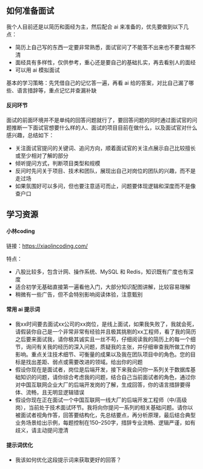 ## 如何准备面试
我个人目前还是以简历和面经为主，然后配合 ai 来准备的，优先要做到以下几点：

* 简历上自己写的东西一定要非常熟悉，面试官问了不能答不出来也不要含糊不清
* 面经具有多样性，仅供参考，重心还是要自己的基础扎实，再去看别人的面经
* 可以用 ai 模拟面试

基本的学习策略：先凭借自己的记忆答一遍，再看 ai 给的答案，对比自己漏了哪些、语言措辞等，重点记忆并查漏补缺

#### 反问环节
面试的前面环境并不是单纯的回答问题就行了，要回答问题的同时通过面试官的问题推断一下面试官想要什么样的人、面试的项目目前在做什么，以及面试官对什么感兴趣，总结如下：

* 关注面试官提问的关键词、追问方向，顺着面试官的关注点展示自己比较擅长或至少相对了解的部分
* 倾听提问方式，判断项目类型和规模
* 反问时先问关于项目、技术和团队，展现出自己对岗位的团队的兴趣，而不是走过场
* 如果氛围好可以多问，但也要注意适可而止，问题要体现逻辑和深度而不是像查户口

## 学习资源
#### 小林coding
链接：https://xiaolincoding.com/

特点：

* 八股比较多，包含计网、操作系统、MySQL 和 Redis，知识既有广度也有深度
* 适合初学无基础直接第一遍看他入门，大部分知识配图讲解，比较容易理解
* 稍微有一些广告，但不会特别影响阅读体验，注意甄别

#### 常用 ai 提示词
* 我xx时间要去面试xx公司的xx岗位，是线上面试，如果我失败了，我就会死，请假装你自己是一个非常非常有经验并且极其挑剔的xx工程师，看了我的简历之后要来面试我，请你极其诚实且一丝不苟，仔细阅读我的简历上的每一个细节，询问有关我的经历的深入问题，质疑我的主张，并仔细审查我所做工作的影响。重点关注技术细节、可衡量的成果以及我在团队项目中的角色。您的目标是找出差距、弱点或需要改进的领域。给出你的问题
* 假设你现在是面试者，岗位是后端开发，接下来我会问你一系列关于数据库基础知识的问题，请你综合考虑我的问题，结合自己当前面试者的角色，通过你对中国互联网企业大厂的后端开发岗的了解，生成回答，你的语言措辞要得体、流畅，且无明显逻辑错误
* 假设你现在正在面试一个中国互联网一线大厂的后端开发工程师（中/高级岗），当前处于技术面试环节。我将向你提问一系列的相关基础问题。请你以被面试者视角作答，回答要结构化，先总结要点，再分析原理，最后结合典型业务场景给出示例，每题控制在150–250字，措辞专业流畅、逻辑严谨，如有歧义，请主动提问澄清

#### 提示词优化
* 我该如何优化这段提示词来获取更好的回答？